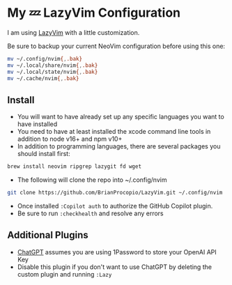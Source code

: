 # My 💤 LazyVim Configuration

I am using [LazyVim](https://github.com/LazyVim/LazyVim) with a little customization.

Be sure to backup your current NeoVim configuration before using this one:

```bash
mv ~/.config/nvim{,.bak}
mv ~/.local/share/nvim{,.bak}
mv ~/.local/state/nvim{,.bak}
mv ~/.cache/nvim{,.bak}
```

## Install

- You will want to have already set up any specific languages you want to have installed
- You need to have at least installed the xcode command line tools in addition to node v16+ and npm v10+
- In addition to programming languages, there are several packages you should install first:

```bash
brew install neovim ripgrep lazygit fd wget
```

- The following will clone the repo into ~/.config/nvim

```bash
git clone https://github.com/BrianProcopio/LazyVim.git ~/.config/nvim
```

- Once installed `:Copilot auth` to authorize the GitHub Copilot plugin.
- Be sure to run `:checkhealth` and resolve any errors

## Additional Plugins

- [ChatGPT](https://github.com/jackMort/ChatGPT.nvim) assumes you are using 1Password to store your OpenAI API Key
- Disable this plugin if you don't want to use ChatGPT by deleting the custom plugin and running `:Lazy`
